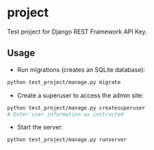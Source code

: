 # project

Test project for Django REST Framework API Key.

## Usage

- Run migrations (creates an SQLite database):

```bash
python test_project/manage.py migrate
```

- Create a superuser to access the admin site:

```bash
python test_project/manage.py createsuperuser
# Enter user information as instructed
```

- Start the server:

```bash
python test_project/manage.py runserver
```
